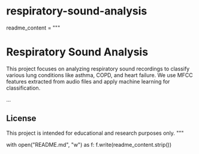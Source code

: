 # respiratory-sound-analysis
readme_content = """
#  Respiratory Sound Analysis

This project focuses on analyzing respiratory sound recordings to classify various lung conditions like asthma, COPD, and heart failure. We use MFCC features extracted from audio files and apply machine learning for classification.

...

## License

This project is intended for educational and research purposes only.
"""

with open("README.md", "w") as f:
    f.write(readme_content.strip())
